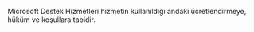 <Token xmlns:xlink="http://www.w3.org/1999/xlink">Microsoft Destek Hizmetleri hizmetin kullanıldığı andaki ücretlendirmeye, hüküm ve koşullara tabidir.</Token>

<!--HONumber=Jun16_HO4-->


